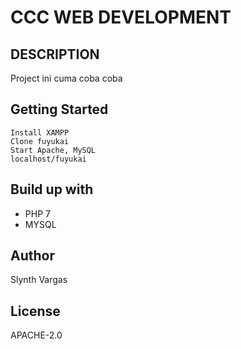 # CCC WEB DEVELOPMENT

## DESCRIPTION

 Project ini cuma coba coba

## Getting Started

	Install XAMPP
	Clone fuyukai
	Start Apache, MySQL
	localhost/fuyukai

## Build up with
 * PHP 7
 * MYSQL

 ## Author

 Slynth Vargas

 ## License 

 APACHE-2.0